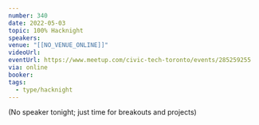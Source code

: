 ```yaml
---
number: 340
date: 2022-05-03
topic: 100% Hacknight
speakers: 
venue: "[[NO_VENUE_ONLINE]]"
videoUrl: 
eventUrl: https://www.meetup.com/civic-tech-toronto/events/285259255
via: online
booker: 
tags:
  - type/hacknight
---
```

(No speaker tonight; just time for breakouts and projects)